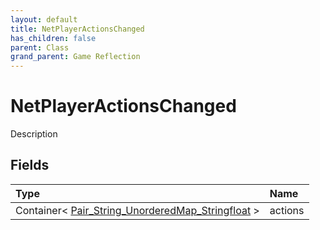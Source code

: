 ```yaml
---
layout: default
title: NetPlayerActionsChanged
has_children: false
parent: Class
grand_parent: Game Reflection
---
```

# NetPlayerActionsChanged
Description 

## Fields

| Type | Name |
|:----------|:--------------|
| Container< [Pair_String_UnorderedMap_Stringfloat](/riftbreaker-wiki/docs/game-reflection/classes/pair__string__unordered_map__stringfloat/) > | actions |

